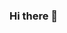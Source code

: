 ### Hi there 👋

<!--

- 🌱 I’m currently enrolled in a full-stack web development bootcamp learning about Java, C#, HTML, CSS, Javascript, Vue.js, Chrome Developer Tools, IntelliJ IDEA Community Edition, Visual Studio Community Edition, Visual Studio Code, Spring, Microsoft.NET, SQL, and REST.
- 📫 How to reach me: cinanoel@gmail.com
- 😄 Pronouns: they/them
- ⚡ Fun fact: I love learning about native plants where I live in Southern Appalachia, but I'm also learning more about non-native plant and fungi species as I spend more time foraging.
-->
